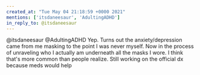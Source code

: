 ```yaml
---
created_at: "Tue May 04 21:18:59 +0000 2021"
mentions: ['itsdaneesaur', 'AdultingADHD']
in_reply_to: @itsdaneesaur
---
```


@itsdaneesaur @AdultingADHD Yep. Turns out the anxiety/depression came from me masking to the point I was never myself. Now in the process of unraveling who I actually am underneath all the masks I wore. I think that's more common than people realize. Still working on the official dx because meds would help